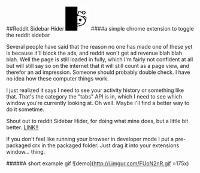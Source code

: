 ##Reddit Sidebar Hider ![icon](https://raw.githubusercontent.com/kiddico/Reddit-Sidebar-Hider/master/images/reddit_64.png)
####a simple chrome extension to toggle the reddit sidebar

Several people have said that the reason no one has made one of these yet is because it'll block the ads, and reddit won't get ad revenue blah blah blah. Well the page is still loaded in fully, which I'm fairly not confident at all but will still say so on the internet that it will still count as a page view, and therefor an ad impression. Someone should probably double check. I have no idea how these computer things work.

I just realized it says I need to see your activity history or something like that. That's the category the "tabs" API is in, which I need to see which window you're currently looking at. Oh well. Maybe I'll find a better way to do it sometime.

Shout out to reddit Sidebar Hider, for doing what mine does, but a little bit better.
[LINK!!](https://chrome.google.com/webstore/detail/reddit-sidebar-hider/gadkijfpineeapfidmlddbaiemjigpdb?hl=en)

If you don't feel like running your browser in developer mode I put a pre-packaged crx in the packaged folder. Just drag it into your extensions window... thing.

#####A short example gif
![demo](http://i.imgur.com/FUoN2nR.gif =175x)

